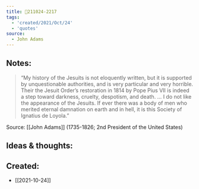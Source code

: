 ```yaml
---
title: 💬211024-2217
tags:
  - 'created/2021/Oct/24'
  - 'quotes'
source:
  - John Adams
---
```


## Notes:
> “My history of the Jesuits is not eloquently written, but it is supported by unquestionable authorities, and is very particular and very horrible. Their the Jesuit Order’s restoration in 1814 by Pope Pius VII is indeed a step toward darkness, cruelty, despotism, and death. … I do not like the appearance of the Jesuits. If ever there was a body of men who merited eternal damnation on earth and in hell, it is this Society of Ignatius de Loyola.”  

Source: [[John Adams]] (1735-1826; 2nd President of the United States)

## Ideas & thoughts:
## Created:
- [[2021-10-24]]
